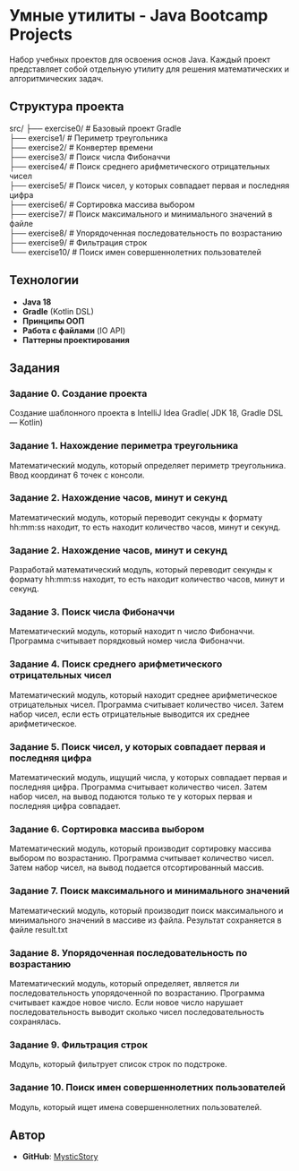 # Умные утилиты - Java Bootcamp Projects

Набор учебных проектов для освоения основ Java. Каждый проект представляет собой отдельную утилиту для решения математических и алгоритмических задач.

## Структура проекта
src/ 
├── exercise0/ # Базовый проект Gradle  
├── exercise1/ # Периметр треугольника  
├── exercise2/ # Конвертер времени  
├── exercise3/ # Поиск числа Фибоначчи  
├── exercise4/ # Поиск среднего арифметического отрицательных чисел  
├── exercise5/ # Поиск чисел, у которых совпадает первая и последняя цифра  
├── exercise6/ # Сортировка массива выбором  
├── exercise7/ # Поиск максимального и минимального значений в файле  
├── exercise8/ # Упорядоченная последовательность по возрастанию  
├── exercise9/ # Фильтрация строк  
└── exercise10/ # Поиск имен совершеннолетних пользователей  

## Технологии
- **Java 18**
- **Gradle** (Kotlin DSL)
- **Принципы ООП**
- **Работа с файлами** (IO API)
- **Паттерны проектирования**


## Задания

### Задание 0. Создание проекта
Создание шаблонного проекта в IntelliJ Idea Gradle( JDK 18, Gradle DSL — Kotlin)

### Задание 1. Нахождение периметра треугольника
Математический модуль, который определяет периметр треугольника. Ввод координат 6 точек с консоли.

### Задание 2. Нахождение часов, минут и секунд
Математический модуль, который переводит секунды к формату hh:mm:ss находит, то есть находит количество часов, минут и секунд.

### Задание 2. Нахождение часов, минут и секунд
Разработай математический модуль, который переводит секунды к формату hh:mm:ss находит, то есть находит количество часов, минут и секунд.

### Задание 3. Поиск числа Фибоначчи
Математический модуль, который находит n число Фибоначчи.
Программа считывает порядковый номер числа Фибоначчи.


### Задание 4. Поиск среднего арифметического отрицательных чисел
Математический модуль, который находит среднее арифметическое отрицательных чисел.
Программа считывает количество чисел. Затем набор чисел, если есть отрицательные выводится их среднее арифметическое.


### Задание 5. Поиск чисел, у которых совпадает первая и последняя цифра
Математический модуль, ищущий числа, у которых совпадает первая и последняя цифра.
Программа считывает количество чисел. Затем набор чисел, на вывод подаются только те у которых первая и последняя цифра совпадает.

### Задание 6. Сортировка массива выбором
Математический модуль, который производит сортировку массива выбором по возрастанию.
Программа считывает количество чисел. Затем набор чисел, на вывод подается отсортированный массив.

### Задание 7. Поиск максимального и минимального значений
Математический модуль, который производит поиск максимального и минимального значений в массиве из файла. Результат сохраняется в файле result.txt

### Задание 8. Упорядоченная последовательность по возрастанию
Математический модуль, который определяет, является ли последовательность упорядоченной по возрастанию.
Программа считывает каждое новое число. Если новое число нарушает последовательность выводит сколько чисел последовательность сохранялась.

### Задание 9. Фильтрация строк
Модуль, который фильтрует список строк по подстроке.

### Задание 10. Поиск имен совершеннолетних пользователей
Модуль, который ищет имена совершеннолетних пользователей.

## Автор
- **GitHub**: [MysticStory ](https://github.com/MysticStory)
